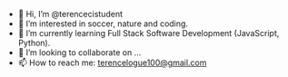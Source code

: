 - 👋 Hi, I’m @terencecistudent
- 👀 I’m interested in soccer, nature and coding.
- 🌱 I’m currently learning Full Stack Software Development (JavaScript, Python).
- 💞️ I’m looking to collaborate on ...
- 📫 How to reach me: terencelogue100@gmail.com

<!---
terencecistudent/terencecistudent is a ✨ special ✨ repository because its `README.md` (this file) appears on your GitHub profile.
You can click the Preview link to take a look at your changes.
--->
